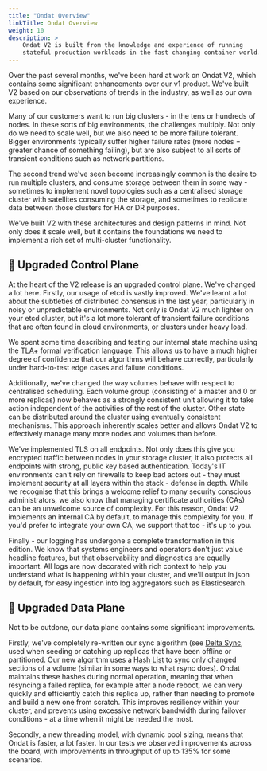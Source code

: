 ```yaml
---
title: "Ondat Overview"
linkTitle: Ondat Overview
weight: 10
description: >
    Ondat V2 is built from the knowledge and experience of running
    stateful production workloads in the fast changing container world.
---
```


Over the past several months, we've been hard at work on Ondat V2, which
contains some significant enhancements over our v1 product. We've built V2
based on our observations of trends in the industry, as well as our own
experience.

Many of our customers want to run big clusters - in the tens or hundreds of
nodes. In these sorts of big environments, the challenges multiply. Not only do
we need to scale well, but we also need to be more failure tolerant. Bigger
environments typically suffer higher failure rates (more nodes = greater chance
of something failing), but are also subject to all sorts of transient
conditions such as network partitions.

The second trend we've seen become increasingly common is the desire to run
multiple clusters, and consume storage between them in some way - sometimes to
implement novel topologies such as a centralised storage cluster with
satellites consuming the storage, and sometimes to replicate data between those
clusters for HA or DR purposes.

We've built V2 with these architectures and design patterns in mind. Not only
does it scale well, but it contains the foundations we need to implement a rich
set of multi-cluster functionality.

## 🚀 Upgraded Control Plane

At the heart of the V2 release is an upgraded control plane. We've changed a
lot here. Firstly, our usage of etcd is vastly improved. We've learnt a lot
about the subtleties of distributed consensus in the last year, particularly in
noisy or unpredictable environments. Not only is Ondat V2 much lighter on
your etcd cluster, but it's a lot more tolerant of transient failure conditions
that are often found in cloud environments, or clusters under heavy load.

We spent some time describing and testing our internal state machine using the
[TLA+](https://en.wikipedia.org/wiki/TLA%2B) formal verification language. This
allows us to have a much higher degree of confidence that our algorithms will
behave correctly, particularly under hard-to-test edge cases and failure
conditions.

Additionally, we've changed the way volumes behave with respect to centralised
scheduling. Each volume group (consisting of a master and 0 or more replicas)
now behaves as a strongly consistent unit allowing it to take action
independent of the activities of the rest of the cluster. Other state can be
distributed around the cluster using eventually consistent mechanisms. This
approach inherently scales better and allows Ondat V2 to effectively manage
many more nodes and volumes than before.

We've implemented TLS on all endpoints. Not only does this give you encrypted
traffic between nodes in your storage cluster, it also protects all endpoints
with strong, public key based authentication. Today's IT environments can't
rely on firewalls to keep bad actors out - they must implement security at all
layers within the stack - defense in depth. While we recognise that this brings
a welcome relief to many security conscious administrators, we also know that
managing certificate authorities (CAs) can be an unwelcome source of
complexity. For this reason, Ondat V2 implements an internal CA by default,
to manage this complexity for you. If you'd prefer to integrate your own CA, we
support that too - it's up to you.

Finally - our logging has undergone a complete transformation in this edition. We
know that systems engineers and operators don't just value headline features,
but that observability and diagnostics are equally important. All logs are now
decorated with rich context to help you understand what is happening within
your cluster, and we'll output in json by default, for easy ingestion into log
aggregators such as Elasticsearch.

## 🚀 Upgraded Data Plane

Not to be outdone, our data plane contains some significant improvements.

Firstly, we've completely re-written our sync algorithm (see [Delta Sync](/docs/concepts/volumes), used when seeding or catching up replicas
that have been offline or partitioned. Our new algorithm uses a [Hash
List](https://en.wikipedia.org/wiki/Hash_list) to sync only changed sections of
a volume (similar in some ways to what rsync does). Ondat maintains these
hashes during normal operation, meaning that when resyncing a failed replica,
for example after a node reboot, we can very quickly and efficiently catch this
replica up, rather than needing to promote and build a new one from scratch.
This improves resiliency within your cluster, and prevents using excessive
network bandwidth during failover conditions - at a time when it might be
needed the most.

Secondly, a new threading model, with dynamic pool sizing, means that Ondat
is faster, a lot faster. In our tests we observed improvements across the
board, with improvements in throughput of up to 135% for some scenarios.
